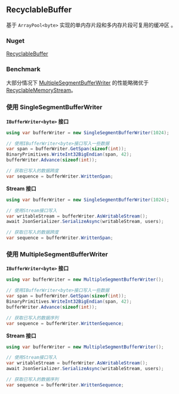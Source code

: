 ## RecyclableBuffer
基于 `ArrayPool<byte>` 实现的单内存片段和多内存片段可复用的缓冲区 。

### Nuget
[RecyclableBuffer](https://www.nuget.org/packages/RecyclableBuffer/)

### Benchmark
大部分情况下 [MultipleSegmentBufferWriter](https://github.com/xljiulang/RecyclableBuffer/blob/master/RecyclableBuffer.Benchmarks/RecyclableBuffer.Benchmarks.AdvanceBenchmark-report-github.md) 的性能略微优于 [RecyclableMemoryStream](https://github.com/microsoft/Microsoft.IO.RecyclableMemoryStream)。


### 使用 SingleSegmentBufferWriter

**`IBufferWriter<byte>` 接口**
```c#
using var bufferWriter = new SingleSegmentBufferWriter(1024);

// 使用IBufferWriter<byte>接口写入一些数据
var span = bufferWriter.GetSpan(sizeof(int));
BinaryPrimitives.WriteInt32BigEndian(span, 42);
bufferWriter.Advance(sizeof(int));

// 获取已写入的数据跨度
var sequence = bufferWriter.WrittenSpan;
```
 
**Stream 接口**
```c#
using var bufferWriter = new SingleSegmentBufferWriter(1024);

// 使用Stream接口写入
var writableStream = bufferWriter.AsWritableStream();
await JsonSerializer.SerializeAsync(writableStream, users);

// 获取已写入的数据跨度
var sequence = bufferWriter.WrittenSpan;

```


### 使用 MultipleSegmentBufferWriter

**`IBufferWriter<byte>` 接口**
```c#
using var bufferWriter = new MultipleSegmentBufferWriter();

// 使用IBufferWriter<byte>接口写入一些数据
var span = bufferWriter.GetSpan(sizeof(int));
BinaryPrimitives.WriteInt32BigEndian(span, 42);
bufferWriter.Advance(sizeof(int));

// 获取已写入的数据序列
var sequence = bufferWriter.WrittenSequence;
```
 
**Stream 接口**
```c#
using var bufferWriter = new MultipleSegmentBufferWriter();

// 使用Stream接口写入
var writableStream = bufferWriter.AsWritableStream();
await JsonSerializer.SerializeAsync(writableStream, users);

// 获取已写入的数据序列
var sequence = bufferWriter.WrittenSequence;

```
